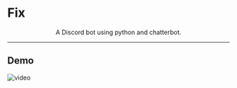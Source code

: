 # Fix

<p align="center">
A Discord bot using python and chatterbot. 
</p>

<hr>

## Demo

![video](Final.gif) <br><br>
